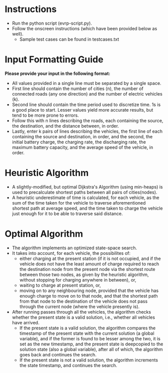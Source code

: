 # Instructions
  
  * Run the python script (evrp-script.py).
  * Follow the onscreen instructions (which have been provided below as well).
    * Sample test cases can be found in testcases.txt

# Input Formatting Guide

  **Please provide your input in the following format:**
  * All values provided in a single line must be separated by a single space.
  * First line should contain the number of cities (n), the number of connected roads (any one direction) and the number of electric vehicles (k).
  * Second line should contain the time period used to discretize time. 1s is a good place to start. Lesser values yield more accurate results, but tend to be more prone to     errors.
  * Follow this with n lines describing the roads, each containing the source, the destination, and the distance between, in order.
  * Lastly, enter k pairs of lines describing the vehicles, the first line of each containing the source and destination, in order, and the second, the initial battery charge, the charging rate, the discharging rate, the maximum battery capacity, and the average speed of the vehicle, in order.

# Heuristic Algorithm
  
  * A slightly-modified, but optimal Dijkstra's Algorithm (using min-heaps) is used to precalculate shortest paths between all pairs of cities(nodes).
  * A heuristic underestimate of time is calculated, for each vehicle, as the sum of the time taken for the vehicle to traverse aforementioned shortest path at average speed, and the time taken to charge the vehicle just enough for it to be able to traverse said distance.

# Optimal Algorithm
  
  * The algorithm implements an optimized state-space search.
  * It takes into account, for each vehicle, the possibilites of:
    *  either charging at the present station (if it is not occupied, and if the vehicle does not have the least amount of charge required to reach the destination node from the present node via the shortest route between those two nodes, as given by the heuristic algorithm, without stopping for charging anywhere in between), or,
    *  waiting to charge at present station, or,
    *  moving on to any neighbouring node, provided that the vehicle has enough charge to move on to that node, and that the shortest path from that node to the destination of the vehicle does not pass through the current node (where the vehicle presently is).
  * After running passes through all the vehicles, the algorithm checks whether the present state is a valid solution, i.e., whether all vehicles have arrived.
    * If the present state is a valid solution, the algorithm compares the timestamp of the present state with the current solution (a global variable), and if the former is found to be lesser among the two, it is set as the new timestamp, and the present state is deepcopied to the solution state (also a global variable), after all of which, the algorithm goes back and continues the search.
    * If the present state is not a valid solution, the algorithm increments the state timestamp, and continues the search.

